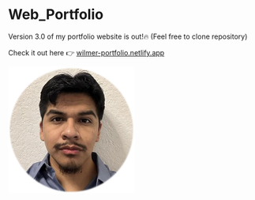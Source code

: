 # Web_Portfolio
Version 3.0 of my portfolio website is out!🔥
(Feel free to clone repository)  

Check it out here 👉 [wilmer-portfolio.netlify.app](https://wilmer-portfolio.netlify.app/)

[![Portfolio Preview](portfolioV3/assets/hero/heroImage.png)](https://wilmer-portfolio.netlify.app/)

